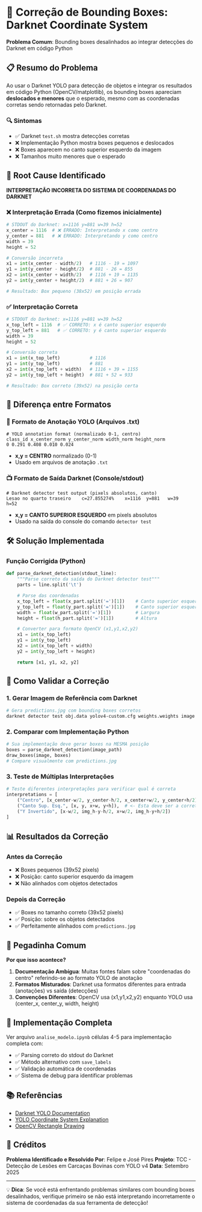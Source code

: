 # 🔧 Correção de Bounding Boxes: Darknet Coordinate System

**Problema Comum**: Bounding boxes desalinhados ao integrar detecções do Darknet em código Python

## 📋 Resumo do Problema

Ao usar o Darknet YOLO para detecção de objetos e integrar os resultados em código Python (OpenCV/matplotlib), os bounding boxes apareciam **deslocados e menores** que o esperado, mesmo com as coordenadas corretas sendo retornadas pelo Darknet.

### 🔍 Sintomas
- ✅ Darknet `test.sh` mostra detecções corretas
- ❌ Implementação Python mostra boxes pequenos e deslocados
- ❌ Boxes aparecem no canto superior esquerdo da imagem
- ❌ Tamanhos muito menores que o esperado

## 🎯 Root Cause Identificado

**INTERPRETAÇÃO INCORRETA DO SISTEMA DE COORDENADAS DO DARKNET**

### ❌ Interpretação Errada (Como fizemos inicialmente)
```python
# STDOUT do Darknet: x=1116 y=881 w=39 h=52
x_center = 1116  # ❌ ERRADO: Interpretando x como centro
y_center = 881   # ❌ ERRADO: Interpretando y como centro
width = 39
height = 52

# Conversão incorreta
x1 = int(x_center - width/2)   # 1116 - 19 = 1097
y1 = int(y_center - height/2)  # 881 - 26 = 855
x2 = int(x_center + width/2)   # 1116 + 19 = 1135
y2 = int(y_center + height/2)  # 881 + 26 = 907

# Resultado: Box pequeno (38x52) em posição errada
```

### ✅ Interpretação Correta
```python
# STDOUT do Darknet: x=1116 y=881 w=39 h=52
x_top_left = 1116  # ✅ CORRETO: x é canto superior esquerdo
y_top_left = 881   # ✅ CORRETO: y é canto superior esquerdo
width = 39
height = 52

# Conversão correta
x1 = int(x_top_left)           # 1116
y1 = int(y_top_left)           # 881
x2 = int(x_top_left + width)   # 1116 + 39 = 1155
y2 = int(y_top_left + height)  # 881 + 52 = 933

# Resultado: Box correto (39x52) na posição certa
```

## 📖 Diferença entre Formatos

### 🔄 Formato de Anotação YOLO (Arquivos .txt)
```
# YOLO annotation format (normalizado 0-1, centro)
class_id x_center_norm y_center_norm width_norm height_norm
0 0.291 0.408 0.010 0.024
```
- **x,y = CENTRO** normalizado (0-1)
- Usado em arquivos de anotação `.txt`

### 📺 Formato de Saída Darknet (Console/stdout)
```
# Darknet detector test output (pixels absolutos, canto)
Lesao no quarto traseiro	c=27.855274%	x=1116	y=881	w=39	h=52
```
- **x,y = CANTO SUPERIOR ESQUERDO** em pixels absolutos
- Usado na saída do console do comando `detector test`

## 🛠️ Solução Implementada

### Função Corrigida (Python)
```python
def parse_darknet_detection(stdout_line):
    """Parse correto da saída do Darknet detector test"""
    parts = line.split('\t')

    # Parse das coordenadas
    x_top_left = float(x_part.split('=')[1])    # Canto superior esquerdo
    y_top_left = float(y_part.split('=')[1])    # Canto superior esquerdo
    width = float(w_part.split('=')[1])         # Largura
    height = float(h_part.split('=')[1])        # Altura

    # Converter para formato OpenCV (x1,y1,x2,y2)
    x1 = int(x_top_left)
    y1 = int(y_top_left)
    x2 = int(x_top_left + width)
    y2 = int(y_top_left + height)

    return [x1, y1, x2, y2]
```

## 🧪 Como Validar a Correção

### 1. Gerar Imagem de Referência com Darknet
```bash
# Gera predictions.jpg com bounding boxes corretos
darknet detector test obj.data yolov4-custom.cfg weights.weights image.jpg -dont_show
```

### 2. Comparar com Implementação Python
```python
# Sua implementação deve gerar boxes na MESMA posição
boxes = parse_darknet_detection(image_path)
draw_boxes(image, boxes)
# Compare visualmente com predictions.jpg
```

### 3. Teste de Múltiplas Interpretações
```python
# Teste diferentes interpretações para verificar qual é correta
interpretations = [
    ("Centro", [x_center-w/2, y_center-h/2, x_center+w/2, y_center+h/2]),
    ("Canto Sup. Esq.", [x, y, x+w, y+h]),  # <- Esta deve ser a correta
    ("Y Invertido", [x-w/2, img_h-y-h/2, x+w/2, img_h-y+h/2])
]
```

## 📊 Resultados da Correção

### Antes da Correção
- ❌ Boxes pequenos (39x52 pixels)
- ❌ Posição: canto superior esquerdo da imagem
- ❌ Não alinhados com objetos detectados

### Depois da Correção
- ✅ Boxes no tamanho correto (39x52 pixels)
- ✅ Posição: sobre os objetos detectados
- ✅ Perfeitamente alinhados com `predictions.jpg`

## 🚨 Pegadinha Comum

**Por que isso acontece?**

1. **Documentação Ambígua**: Muitas fontes falam sobre "coordenadas do centro" referindo-se ao formato YOLO de anotação
2. **Formatos Misturados**: Darknet usa formatos diferentes para entrada (anotações) vs saída (detecções)
3. **Convenções Diferentes**: OpenCV usa (x1,y1,x2,y2) enquanto YOLO usa (center_x, center_y, width, height)

## 🔧 Implementação Completa

Ver arquivo `analise_modelo.ipynb` células 4-5 para implementação completa com:
- ✅ Parsing correto do stdout do Darknet
- ✅ Método alternativo com `save_labels`
- ✅ Validação automática de coordenadas
- ✅ Sistema de debug para identificar problemas

## 📚 Referências

- [Darknet YOLO Documentation](https://github.com/pjreddie/darknet)
- [YOLO Coordinate System Explanation](https://stackoverflow.com/questions/44544471/how-to-get-the-coordinates-of-the-bounding-box-in-yolo-object-detection)
- [OpenCV Rectangle Drawing](https://docs.opencv.org/4.x/d6/d6e/group__imgproc__draw.html#ga07d2f74cadcf8e305e810ce8eed13bc9)

## 👥 Créditos

**Problema Identificado e Resolvido Por**: Felipe e José Pires
**Projeto**: TCC - Detecção de Lesões em Carcaças Bovinas com YOLO v4
**Data**: Setembro 2025

---

💡 **Dica**: Se você está enfrentando problemas similares com bounding boxes desalinhados, verifique primeiro se não está interpretando incorretamente o sistema de coordenadas da sua ferramenta de detecção!